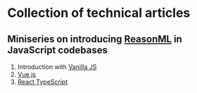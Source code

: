 # Collection of technical articles

## Miniseries on introducing [ReasonML](https://reasonml.github.io/) in JavaScript codebases

1. Introduction with [Vanilla JS](https://github.com/Yakimych/articles/tree/master/basic-javascript)
2. [Vue.js](https://github.com/Yakimych/articles/tree/master/reason-in-vue)
3. [React TypeScript](https://github.com/Yakimych/articles/tree/master/react-typescript)
